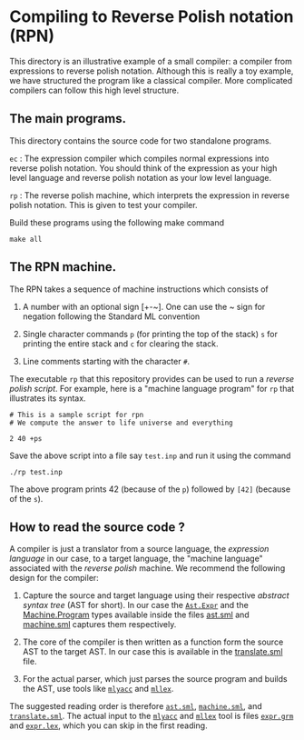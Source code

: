 # Compiling to Reverse Polish notation (RPN)


This directory is an illustrative example of a small compiler: a
compiler from expressions to reverse polish notation. Although this is
really a toy example, we have structured the program like a classical
compiler. More complicated compilers can follow this high level
structure.

## The main programs.

This directory contains the source code for two standalone programs.

`ec`
:   The expression compiler which compiles normal expressions into
    reverse polish notation. You should think of the expression as
    your high level language and reverse polish notation as your low
    level language.

`rp`
:   The reverse polish machine, which interprets the expression in
    reverse polish notation. This is given to test your compiler.

Build these programs using the following make command

```
make all
```

## The RPN machine.

The RPN takes a sequence of machine instructions which consists of

1. A number with an optional sign [+-~]. One can use the ~ sign for
   negation following the Standard ML convention

2. Single character commands `p` (for printing the top of the stack)
   `s` for printing the entire stack and `c` for clearing the stack.

3. Line comments starting with the character `#`.

The executable `rp` that this repository provides can be used to run a
_reverse polish script_. For example, here is a "machine language
program" for `rp` that illustrates its syntax.


```
# This is a sample script for rpn
# We compute the answer to life universe and everything

2 40 +ps

```

Save the above script into a file say `test.inp` and run it using the
command

```
./rp test.inp

```

The above program prints 42 (because of the `p`) followed by `[42]`
(because of the `s`).

## How to read the source code ?

A compiler is just a translator from a source language, the
_expression language_ in our case, to a target language, the "machine
language" associated with the _reverse polish_ machine. We recommend
the following design for the compiler:

1. Capture the source and target language using their respective
   _abstract syntax tree_ (AST for short). In our case the
   [`Ast.Expr`][ast] and the [Machine.Program][machine] types
   available inside the files [ast.sml][ast] and
   [machine.sml][machine] captures them respectively.

2. The core of the compiler is then written as a function form the
   source AST to the target AST. In our case this is available in the
   [translate.sml][translate] file.

3. For the actual parser, which just parses the source program and
   builds the AST, use tools like [`mlyacc`][mlyacc] and
   [`mllex`][mllex].

The suggested reading order is therefore [`ast.sml`][ast],
[`machine.sml`][machine], and [`translate.sml`][translate]. The actual
input to the [`mlyacc`][mlyacc] and [`mllex`][mllex] tool is files
[`expr.grm`][expr.grm] and [`expr.lex`][expr.lex], which you can skip
in the first reading.


[ast]: <ast.sml>
[machine]: <machine.sml>
[translate]: <machine.sml>
[expr.grm]: <expr.grm>
[expr.lex]: <expr.lex>
[mlyacc]: <http://mlton.org/MLYacc>
[mllex]: <http://mlton.org/MLLex>
